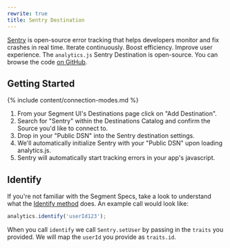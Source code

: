 ```yaml
---
rewrite: true
title: Sentry Destination
---
```


[Sentry](https://sentry.io) is open-source error tracking that helps developers monitor and fix crashes in real time. Iterate continuously. Boost efficiency. Improve user experience. The `analytics.js` Sentry Destination is open-source. You can browse the code [on GitHub](https://github.com/segmentio/analytics.js-integrations/tree/master/integrations/sentry).

## Getting Started

{% include content/connection-modes.md %}

1. From your Segment UI's Destinations page click on "Add Destination".
2. Search for "Sentry" within the Destinations Catalog and confirm the Source you'd like to connect to.
3. Drop in your "Public DSN" into the Sentry destination settings.
4. We'll automatically initialize Sentry with your "Public DSN" upon loading analytics.js.
5. Sentry will automatically start tracking errors in your app's javascript.

## Identify

If you're not familiar with the Segment Specs, take a look to understand what the [Identify method](https://segment.com/docs/connections/spec/identify/) does. An example call would look like:

```javascript
analytics.identify('userId123');
```

When you call `identify` we call `Sentry.setUser` by passing in the `traits` you provided. We will map the `userId` you provide as `traits.id`.
